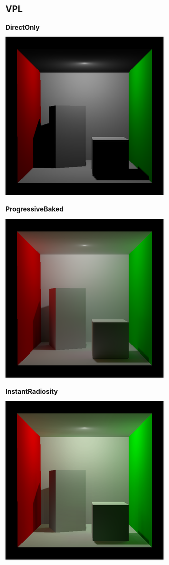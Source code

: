 # VPL

## DirectOnly
![image](Screenshot/DirectOnly.png)

## ProgressiveBaked
![image](Screenshot/Progressive.png)

## InstantRadiosity
![image](Screenshot/InstantRadiosity64x16.png)
